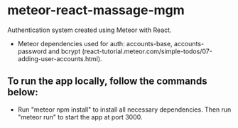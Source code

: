 # meteor-react-massage-mgm

Authentication system created using Meteor with React.

* Meteor dependencies used for auth: accounts-base, accounts-password and bcrypt (react-tutorial.meteor.com/simple-todos/07-adding-user-accounts.html).

## To run the app locally, follow the commands below:

* Run "meteor npm install" to install all necessary dependencies. Then run "meteor run" to start the app at port 3000.
